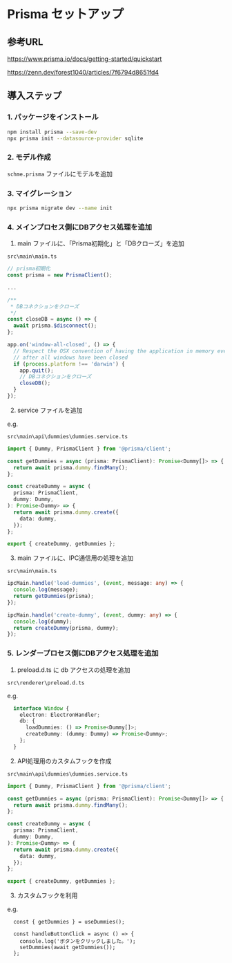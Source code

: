 # Prisma セットアップ

## 参考URL

https://www.prisma.io/docs/getting-started/quickstart

https://zenn.dev/forest1040/articles/7f6794d8651fd4

## 導入ステップ

### 1. パッケージをインストール

```bash
npm install prisma --save-dev
npx prisma init --datasource-provider sqlite
```

### 2. モデル作成

`schme.prisma` ファイルにモデルを追加

### 3. マイグレーション

```bash
npx prisma migrate dev --name init
```

### 4. メインプロセス側にDBアクセス処理を追加

1. main ファイルに、「Prisma初期化」と「DBクローズ」を追加

`src\main\main.ts`  

```ts
// prisma初期化
const prisma = new PrismaClient();

...

/**
 * DBコネクションをクローズ
 */
const closeDB = async () => {
  await prisma.$disconnect();
};

app.on('window-all-closed', () => {
  // Respect the OSX convention of having the application in memory even
  // after all windows have been closed
  if (process.platform !== 'darwin') {
    app.quit();
    // DBコネクションをクローズ
    closeDB();
  }
});
```

2. service ファイルを追加

e.g.  

`src\main\api\dummies\dummies.service.ts`

```ts
import { Dummy, PrismaClient } from '@prisma/client';

const getDummies = async (prisma: PrismaClient): Promise<Dummy[]> => {
  return await prisma.dummy.findMany();
};

const createDummy = async (
  prisma: PrismaClient,
  dummy: Dummy,
): Promise<Dummy> => {
  return await prisma.dummy.create({
    data: dummy,
  });
};

export { createDummy, getDummies };
```

3. main ファイルに、IPC通信用の処理を追加

`src\main\main.ts`  

```ts
ipcMain.handle('load-dummies', (event, message: any) => {
  console.log(message);
  return getDummies(prisma);
});

ipcMain.handle('create-dummy', (event, dummy: any) => {
  console.log(dummy);
  return createDummy(prisma, dummy);
});
```

### 5. レンダープロセス側にDBアクセス処理を追加

1. preload.d.ts に db アクセスの処理を追加

`src\renderer\preload.d.ts`

e.g.  

```ts
  interface Window {
    electron: ElectronHandler;
    db: {
      loadDummies: () => Promise<Dummy[]>;
      createDummy: (dummy: Dummy) => Promise<Dummy>;
    };
  }
```

2. API処理用のカスタムフックを作成

`src\main\api\dummies\dummies.service.ts`

```ts
import { Dummy, PrismaClient } from '@prisma/client';

const getDummies = async (prisma: PrismaClient): Promise<Dummy[]> => {
  return await prisma.dummy.findMany();
};

const createDummy = async (
  prisma: PrismaClient,
  dummy: Dummy,
): Promise<Dummy> => {
  return await prisma.dummy.create({
    data: dummy,
  });
};

export { createDummy, getDummies };
```

3. カスタムフックを利用

e.g.  

```tsx
  const { getDummies } = useDummies();

  const handleButtonClick = async () => {
    console.log('ボタンをクリックしました。');
    setDummies(await getDummies());
  };
```